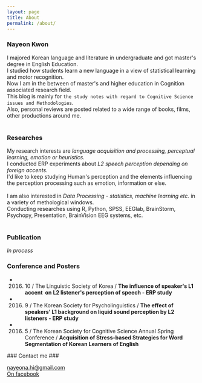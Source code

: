 ```yaml
---
layout: page
title: About
permalink: /about/
---
```


### Nayeon Kwon ###

  I majored Korean language and literature in undergraduate and got master's degree in English Education.<br>
I studied how students learn a new language in a view of statistical learning and motor recognition.<br>
Now I am in the between of master's and higher education in Cognition associated research field.<br>
This blog is mainly for `the study notes with regard to Cognitive Science issues and Methodologies`.<br>
Also, personal reviews are posted related to a wide range of books, films, other productions around me.
<br>
<br>
### Researches ###

My research interests are *language acquisition and processing, perceptual learning, emotion or heuristics.*<br>
I conducted ERP experiments about *L2 speech perception depending on foreign accents*.<br>
I'd like to keep studying Human's perception and the elements influencing the perception processing such as emotion, information or else.<br>   
I am also interested in *Data Processing - statistics, machine learning etc.* in a variety of methological windows.<br>
Conducting researches using R, Python, SPSS, EEGlab, BrainStorm, Psychopy, Presentation, BrainVision EEG systems, etc. 
<br>
<br>
### Publication ### 

*In process* 
<br>

### Conference and Posters ###

- 2016. 10 / The Linguistic Society of Korea / **The influence of speaker's L1 accent  on L2 listener's perception of speech - ERP study** <br>
- 2016. 9 / The Korean Society for Psycholinguistics / __The effect of speakers’ L1 background on liquid sound perception by L2 listeners - ERP study__ <br>
- 2016. 5 / The Korean Society for Cognitive Science Annual Spring Conference / __Acquisition of Stress-based Strategies for Word Segmentation of Korean Learners of English__ <br>
<p>
</p>
### Contact me ###

[nayeona.hi@gmail.com](mailto:nayeona@gmail.com)<br>
[On facebook](https://www.facebook.com/nayeon.kw)
